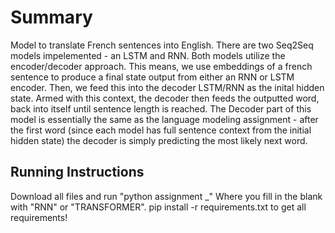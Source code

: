 # Summary #
Model to translate French sentences into English. There are two Seq2Seq models impelemented - an LSTM and RNN. Both models utilize the encoder/decoder approach. This means, we use embeddings of a french sentence to produce a final state output from either an RNN or LSTM encoder. Then, we feed this into the decoder LSTM/RNN as the inital hidden state. Armed with this context, the decoder then feeds the outputted word, back into itself until sentence length is reached. The Decoder part of this model is essentially the same as the language modeling assignment - after the first word (since each model has full sentence context from the initial hidden state) the decoder is simply predicting the most likely next word.

## Running Instructions ##
Download all files and run "python assignment _" Where you fill in the blank with "RNN" or "TRANSFORMER". 
pip install -r requirements.txt to get all requirements!
